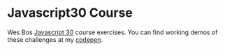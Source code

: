# Javascript30 Course

Wes Bos [Javascript 30](<https://javascript30.co>) course exercises. You can find working demos of these challenges at my [codepen](https://codepen.io/collection/AaEbKy).
